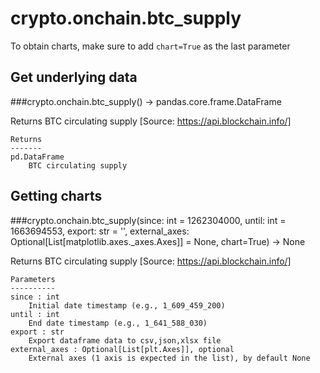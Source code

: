 # crypto.onchain.btc_supply

To obtain charts, make sure to add `chart=True` as the last parameter

## Get underlying data 
###crypto.onchain.btc_supply() -> pandas.core.frame.DataFrame

Returns BTC circulating supply [Source: https://api.blockchain.info/]

    Returns
    -------
    pd.DataFrame
        BTC circulating supply

## Getting charts 
###crypto.onchain.btc_supply(since: int = 1262304000, until: int = 1663694553, export: str = '', external_axes: Optional[List[matplotlib.axes._axes.Axes]] = None, chart=True) -> None

Returns BTC circulating supply [Source: https://api.blockchain.info/]

    Parameters
    ----------
    since : int
        Initial date timestamp (e.g., 1_609_459_200)
    until : int
        End date timestamp (e.g., 1_641_588_030)
    export : str
        Export dataframe data to csv,json,xlsx file
    external_axes : Optional[List[plt.Axes]], optional
        External axes (1 axis is expected in the list), by default None
